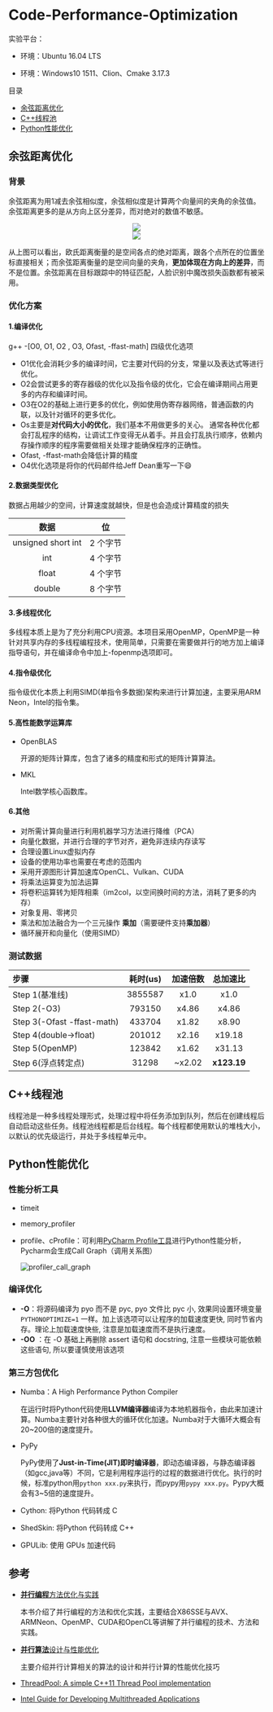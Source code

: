 # Code-Performance-Optimization

实验平台：

* 环境：Ubuntu 16.04 LTS

* 环境：Windows10 1511、Clion、Cmake 3.17.3


目录

- [余弦距离优化](#余弦距离优化)
- [C++线程池](#C++线程池)
- [Python性能优化](#Python性能优化)

## 余弦距离优化

### 背景

余弦距离为用1减去余弦相似度，余弦相似度是计算两个向量间的夹角的余弦值。余弦距离更多的是从方向上区分差异，而对绝对的数值不敏感。

<div align=center><img src ="image/image-20200815140237609.png"/></div>

<div align=center><img src ="image/28144620-472e8bf7a2a04e3f9d38dad02e2b00ee.jpg"/></div>

从上图可以看出，欧氏距离衡量的是空间各点的绝对距离，跟各个点所在的位置坐标直接相关；而余弦距离衡量的是空间向量的夹角，**更加体现在方向上的差异**，而不是位置。余弦距离在目标跟踪中的特征匹配，人脸识别中魔改损失函数都有被采用。

### 优化方案

#### 1.编译优化

g++ -[O0, O1, O2 , O3, Ofast, -ffast-math] 四级优化选项

- O1优化会消耗少多的编译时间，它主要对代码的分支，常量以及表达式等进行优化。 
- O2会尝试更多的寄存器级的优化以及指令级的优化，它会在编译期间占用更多的内存和编译时间。 
- O3在O2的基础上进行更多的优化，例如使用伪寄存器网络，普通函数的内联，以及针对循环的更多优化。 
- Os主要是**对代码大小的优化**，我们基本不用做更多的关心。 通常各种优化都会打乱程序的结构，让调试工作变得无从着手。并且会打乱执行顺序，依赖内存操作顺序的程序需要做相关处理才能确保程序的正确性。 
- Ofast, -ffast-math会降低计算的精度
- O4优化选项是将你的代码邮件给Jeff Dean重写一下:smile:

#### 2.数据类型优化

数据占用越少的空间，计算速度就越快，但是也会造成计算精度的损失

|        数据        |    位    |
| :----------------: | :------: |
| unsigned short int | 2 个字节 |
|        int         | 4 个字节 |
|       float        | 4 个字节 |
|       double       | 8 个字节 |

#### 3.多线程优化

多线程本质上是为了充分利用CPU资源。本项目采用OpenMP，OpenMP是一种针对共享内存的多线程编程技术，使用简单，只需要在需要做并行的地方加上编译指导语句，并在编译命令中加上-fopenmp选项即可。

#### 4.指令级优化

指令级优化本质上利用SIMD(单指令多数据)架构来进行计算加速，主要采用ARM Neon，Intel的指令集。

#### 5.高性能数学运算库

* OpenBLAS

  开源的矩阵计算库，包含了诸多的精度和形式的矩阵计算算法。

* MKL

  Intel数学核心函数库。

#### 6.其他

* 对所需计算向量进行利用机器学习方法进行降维（PCA）
* 向量化数据，并进行合理的字节对齐，避免非连续内存读写
* 合理设置Linux虚拟内存
* 设备的使用功率也需要在考虑的范围内
* 采用开源图形计算加速库OpenCL、Vulkan、CUDA
* 将乘法运算变为加法运算
* 将卷积运算转为矩阵相乘（im2col，以空间换时间的方法，消耗了更多的内存）
* 对象复用、零拷贝
* 乘法和加法融合为一个三元操作 **乘加**（需要硬件支持**乘加器**）
* 循环展开和向量化（使用SIMD）

### 测试数据

| 步骤                       | 耗时(us) | 加速倍数 |  总加速比   |
| :------------------------- | :------: | :------: | :---------: |
| Step 1(基准线)             | 3855587  |   x1.0   |    x1.0     |
| Step 2(-O3)                |  793150  |  x4.86   |    x4.86    |
| Step 3(-Ofast -ffast-math) |  433704  |  x1.82   |    x8.90    |
| Step 4(double->float)      |  201012  |  x2.16   |   x19.18    |
| Step 5(OpenMP)             |  123842  |  x1.62   |   x31.13    |
| Step 6(浮点转定点)         |  31298   |  ~x2.02  | **x123.19** |

## C++线程池

线程池是一种多线程处理形式，处理过程中将任务添加到队列，然后在创建线程后自动启动这些任务。线程池线程都是后台线程。每个线程都使用默认的堆栈大小，以默认的优先级运行，并处于多线程单元中。

## Python性能优化

### 性能分析工具

- timeit

- memory_profiler

- profile、cProfile：可利用[PyCharm Profile工具](https://www.jetbrains.com/help/pycharm/profiler.html#review-snapshots)进行Python性能分析，Pycharm会生成Call Graph（调用关系图）

  ![profiler_call_graph](image/profiler_call_graph.png)

### 编译优化

- **-O**：将源码编译为 pyo 而不是 pyc, pyo 文件比 pyc 小, 效果同设置环境变量 `PYTHONOPTIMIZE=1` 一样。加上该选项可以让程序的加载速度更快, 同时节省内存。理论上加载速度快些, 注意是加载速度而不是执行速度。
- **-OO** ：在 -O 基础上再删除 assert 语句和 docstring, 注意一些模块可能依赖这些语句, 所以要谨慎使用该选项

### 第三方包优化

* Numba：A High Performance Python Compiler

  在运行时将Python代码使用**LLVM编译器**编译为本地机器指令，由此来加速计算。Numba主要针对各种很大的循环优化加速。Numba对于大循环大概会有20~200倍的速度提升。
  
* PyPy

  PyPy使用了**Just-in-Time(JIT)即时编译器**，即动态编译器，与静态编译器（如gcc,java等）不同，它是利用程序运行的过程的数据进行优化。执行的时候，标准python用`python xxx.py`来执行，而pypy用`pypy xxx.py`。Pypy大概会有3~5倍的速度提升。

* Cython: 将Python 代码转成 C

* ShedSkin: 将Python 代码转成 C++

* GPULib: 使用 GPUs 加速代码

## 参考

* [**并行编程**方法优化与实践](https://book.douban.com/subject/26600702/)

  本书介绍了并行编程的方法和优化实践，主要结合X86SSE与AVX、ARMNeon、OpenMP、CUDA和OpenCL等讲解了并行编程的技术、方法和实践。

* [**并行算法**设计与性能优化](https://book.douban.com/subject/26413096/)

  主要介绍并行计算相关的算法的设计和并行计算的性能优化技巧
  
* [ThreadPool: A simple C++11 Thread Pool implementation](https://github.com/progschj/ThreadPool)

* [Intel Guide for Developing Multithreaded Applications](https://software.intel.com/content/www/us/en/develop/articles/intel-guide-for-developing-multithreaded-applications.html)

